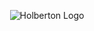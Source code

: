<p align="center">
<img src="https://github.com/jadelasmar/Holberton-Shool/blob/main/holberton-logo.png" alt="Holberton Logo"/><br/><br/><br/><br/><br/><br/><br/><br/><br/>
</p>
